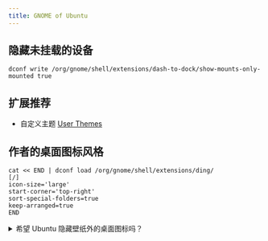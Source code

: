 ```yaml
---
title: GNOME of Ubuntu
---
```


## 隐藏未挂载的设备

    dconf write /org/gnome/shell/extensions/dash-to-dock/show-mounts-only-mounted true

## 扩展推荐

- 自定义主题 [User Themes](https://extensions.gnome.org/extension/19/user-themes/)

## 作者的桌面图标风格

```shell
cat << END | dconf load /org/gnome/shell/extensions/ding/
[/]
icon-size='large'
start-corner='top-right'
sort-special-folders=true
keep-arranged=true
END
```

<details className="let-details-to-yellow">
  <summary>希望 Ubuntu 隐藏壁纸外的桌面图标吗？</summary>

    gnome-extensions disable ding@rastersoft.com

</details>

<!--
## 喜欢紫色背景的登录界面吗？

作者不喜欢，作者更喜欢 GNOME 原生的灰色背景：

```shell
wget https://cdn.jsdelivr.net/gh/littleboyharry-misc/better-ubuntu-gdm@master/change-gdm-background
chmod +x change-gdm-background
sudo ./change-gdm-background
```

恢复

    sudo ./change-gdm-background restore

项目灵感来源：https://github.com/mendhak/change-gdm-background
-->
